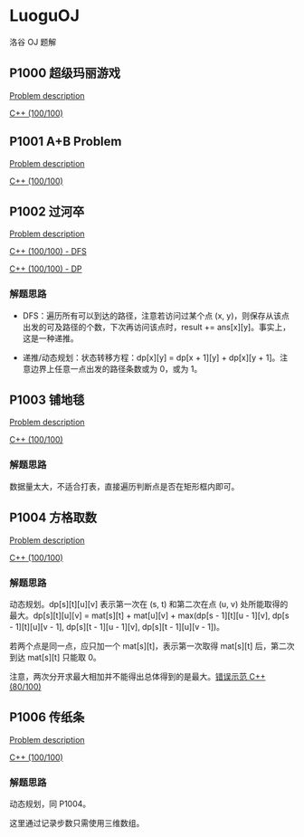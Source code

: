 # LuoguOJ
洛谷 OJ 题解

## P1000 超级玛丽游戏

[Problem description](https://www.luogu.org/problemnew/show/P1000)

[C++ (100/100)](https://github.com/Heliovic/LuoguOJ/blob/master/P1000/main.cpp)

## P1001 A+B Problem

[Problem description](https://www.luogu.org/problemnew/show/P1001)

[C++ (100/100)](https://github.com/Heliovic/LuoguOJ/blob/master/P1001/main.cpp)

## P1002 过河卒

[Problem description](https://www.luogu.org/problemnew/show/P1002)

[C++ (100/100) - DFS](https://github.com/Heliovic/LuoguOJ/blob/master/P1002/main.cpp)

[C++ (100/100) - DP](https://github.com/Heliovic/LuoguOJ/blob/master/P1002/main-dp.cpp)

### 解题思路

* DFS：遍历所有可以到达的路径，注意若访问过某个点 (x, y)，则保存从该点出发的可及路径的个数，下次再访问该点时，result += ans[x][y]。事实上，这是一种递推。

* 递推/动态规划：状态转移方程：dp[x][y] = dp[x + 1][y] + dp[x][y + 1]。注意边界上任意一点出发的路径条数或为 0，或为 1。

## P1003 铺地毯

[Problem description](https://www.luogu.org/problemnew/show/P1003)

[C++ (100/100)](https://github.com/Heliovic/LuoguOJ/blob/master/P1003/main.cpp)

### 解题思路

数据量太大，不适合打表，直接遍历判断点是否在矩形框内即可。

## P1004 方格取数

[Problem description](https://www.luogu.org/problemnew/show/P1004)

[C++ (100/100)](https://github.com/Heliovic/LuoguOJ/blob/master/P1004/main.cpp)

### 解题思路

动态规划。dp[s][t][u][v] 表示第一次在 (s, t) 和第二次在点 (u, v) 处所能取得的最大。dp[s][t][u][v] = mat[s][t] + mat[u][v] + max(dp[s - 1][t][u - 1][v], dp[s - 1][t][u][v - 1], dp[s][t - 1][u - 1][v], dp[s][t - 1][u][v - 1])。

若两个点是同一点，应只加一个 mat[s][t]，表示第一次取得 mat[s][t] 后，第二次到达 mat[s][t] 只能取 0。

注意，两次分开求最大相加并不能得出总体得到的是最大。[错误示范 C++ (80/100)]((https://github.com/Heliovic/LuoguOJ/blob/master/P1004/main-80.cpp))

## P1006 传纸条

[Problem description](https://www.luogu.org/problemnew/show/P1006)

[C++ (100/100)](https://github.com/Heliovic/LuoguOJ/blob/master/P1006/main.cpp)

### 解题思路

动态规划，同 P1004。

这里通过记录步数只需使用三维数组。
